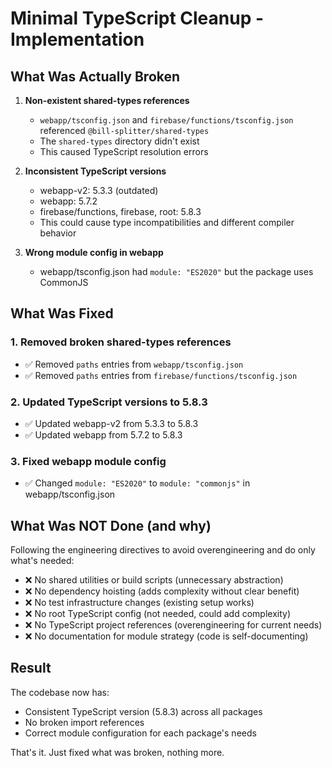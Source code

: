 # Minimal TypeScript Cleanup - Implementation

## What Was Actually Broken

1. **Non-existent shared-types references**
   - `webapp/tsconfig.json` and `firebase/functions/tsconfig.json` referenced `@bill-splitter/shared-types`
   - The `shared-types` directory didn't exist
   - This caused TypeScript resolution errors

2. **Inconsistent TypeScript versions**
   - webapp-v2: 5.3.3 (outdated)
   - webapp: 5.7.2
   - firebase/functions, firebase, root: 5.8.3
   - This could cause type incompatibilities and different compiler behavior

3. **Wrong module config in webapp**
   - webapp/tsconfig.json had `module: "ES2020"` but the package uses CommonJS

## What Was Fixed

### 1. Removed broken shared-types references
- ✅ Removed `paths` entries from `webapp/tsconfig.json`
- ✅ Removed `paths` entries from `firebase/functions/tsconfig.json`

### 2. Updated TypeScript versions to 5.8.3
- ✅ Updated webapp-v2 from 5.3.3 to 5.8.3
- ✅ Updated webapp from 5.7.2 to 5.8.3

### 3. Fixed webapp module config
- ✅ Changed `module: "ES2020"` to `module: "commonjs"` in webapp/tsconfig.json

## What Was NOT Done (and why)

Following the engineering directives to avoid overengineering and do only what's needed:

- ❌ No shared utilities or build scripts (unnecessary abstraction)
- ❌ No dependency hoisting (adds complexity without clear benefit)
- ❌ No test infrastructure changes (existing setup works)
- ❌ No root TypeScript config (not needed, could add complexity)
- ❌ No TypeScript project references (overengineering for current needs)
- ❌ No documentation for module strategy (code is self-documenting)

## Result

The codebase now has:
- Consistent TypeScript version (5.8.3) across all packages
- No broken import references
- Correct module configuration for each package's needs

That's it. Just fixed what was broken, nothing more.